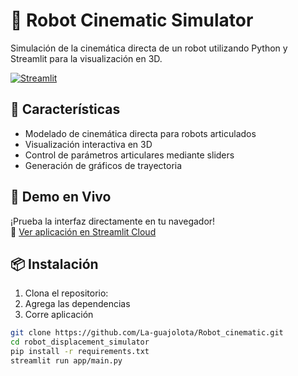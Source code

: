 # 🤖 Robot Cinematic Simulator

Simulación de la cinemática directa de un robot utilizando Python y Streamlit para la visualización en 3D.

[![Streamlit](https://robotcinematic-mvlsbih3qebupnnltbq8jg.streamlit.app/)](ENLACE_A_TU_APP_STREAMLIT_CLOUD)

## 🌟 Características
- Modelado de cinemática directa para robots articulados
- Visualización interactiva en 3D
- Control de parámetros articulares mediante sliders
- Generación de gráficos de trayectoria

## 🚀 Demo en Vivo
¡Prueba la interfaz directamente en tu navegador!  
🔗 [Ver aplicación en Streamlit Cloud](ENLACE_A_TU_APP_STREAMLIT_CLOUD)

## 📦 Instalación
1. Clona el repositorio:
2. Agrega las dependencias
3. Corre aplicación
```bash
git clone https://github.com/La-guajolota/Robot_cinematic.git
cd robot_displacement_simulator
pip install -r requirements.txt
streamlit run app/main.py
```